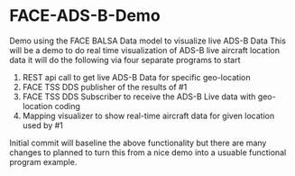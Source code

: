 # FACE-ADS-B-Demo
Demo using the FACE BALSA Data model to visualize live ADS-B Data
This will be a demo to do real time visualization of ADS-B live aircraft location data
it will do the following via four separate programs to start
1. REST api call to get live ADS-B Data for specific geo-location
2. FACE TSS DDS publisher of the results of #1
3. FACE TSS DDS Subscriber to receive the ADS-B Live data with geo-location coding
4. Mapping visualizer to show real-time aircraft data for given location used by #1

Initial commit will baseline the above functionality but there are many changes to planned to turn this from a nice demo into a usuable functional program example.

